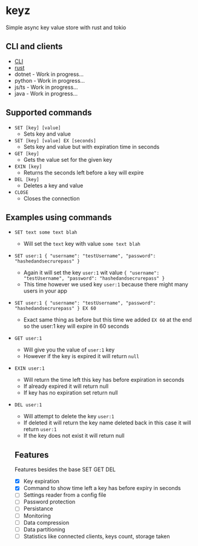 # keyz
Simple async key value store with rust and tokio

## CLI and clients
- [CLI](https://github.com/viktor111/keyz_cli.git)
- [rust](https://github.com/viktor111/keyz_rust_client) 
- dotnet - Work in progress...
- python - Work in progress...
- js/ts - Work in progress...
- java - Work in progress...

## Supported commands

- ```SET [key] [value]```
  - Sets key and value
- ```SET [key] [value] EX [seconds]```
  - Sets key and value but with expiration time in seconds
- ```GET [key]```
  - Gets the value set for the given key
- ```EXIN [key]```
  - Returns the seconds left before a key will expire
- ```DEL [key]```
  - Deletes a key and value
- ```CLOSE```
  - Closes the connection

## Examples using commands
- ```SET text some text blah```
  - Will set the ```text``` key with value ```some text blah```
- ```SET user:1 { "username": "testUsername", "password": "hashedandsecrurepass" }```
  - Again it will set the key ```user:1``` wit value ```{ "username": "testUsername", "password": "hashedandsecrurepass" }```
  - This time however we used key ```user:1``` because there might many users in your app
- ```SET user:1 { "username": "testUsername", "password": "hashedandsecrurepass" } EX 60```
  - Exact same thing as before but this time we added ```EX 60``` at the end so the user:1 key will expire in 60 seconds
- ```GET user:1```
  - Will give you the value of ```user:1``` key
  - However if the key is expired it will return ```null```
- ```EXIN user:1```
  - Will return the time left this key has before expiration in seconds
  - If already expired it will return null
  - If key has no expiration set return null
- ```DEL user:1```
  - Will attempt to delete the key ```user:1```
  - If deleted it will return the key name deleted back in this case it will return ```user:1```
  - If the key does not exist it will return null
  
  ## Features
  Features besides the base SET GET DEL
  - [x] Key expiration
  - [x] Command to show time left a key has before expiry in seconds
  - [ ] Settings reader from a config file
  - [ ] Password protection
  - [ ] Persistance
  - [ ] Monitoring
  - [ ] Data compression
  - [ ] Data partitioning
  - [ ] Statistics like connected clients, keys count, storage taken
